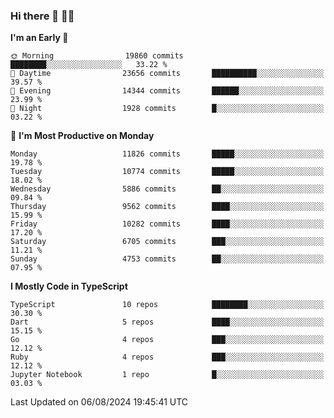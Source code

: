 ### Hi there 👋 🧑‍💻



<!--START_SECTION:waka-->
**I'm an Early 🐤** 

```text
🌞 Morning                19860 commits       ████████░░░░░░░░░░░░░░░░░   33.22 % 
🌆 Daytime                23656 commits       ██████████░░░░░░░░░░░░░░░   39.57 % 
🌃 Evening                14344 commits       ██████░░░░░░░░░░░░░░░░░░░   23.99 % 
🌙 Night                  1928 commits        █░░░░░░░░░░░░░░░░░░░░░░░░   03.22 % 
```
📅 **I'm Most Productive on Monday** 

```text
Monday                   11826 commits       █████░░░░░░░░░░░░░░░░░░░░   19.78 % 
Tuesday                  10774 commits       █████░░░░░░░░░░░░░░░░░░░░   18.02 % 
Wednesday                5886 commits        ██░░░░░░░░░░░░░░░░░░░░░░░   09.84 % 
Thursday                 9562 commits        ████░░░░░░░░░░░░░░░░░░░░░   15.99 % 
Friday                   10282 commits       ████░░░░░░░░░░░░░░░░░░░░░   17.20 % 
Saturday                 6705 commits        ███░░░░░░░░░░░░░░░░░░░░░░   11.21 % 
Sunday                   4753 commits        ██░░░░░░░░░░░░░░░░░░░░░░░   07.95 % 
```


**I Mostly Code in TypeScript** 

```text
TypeScript               10 repos            ████████░░░░░░░░░░░░░░░░░   30.30 % 
Dart                     5 repos             ████░░░░░░░░░░░░░░░░░░░░░   15.15 % 
Go                       4 repos             ███░░░░░░░░░░░░░░░░░░░░░░   12.12 % 
Ruby                     4 repos             ███░░░░░░░░░░░░░░░░░░░░░░   12.12 % 
Jupyter Notebook         1 repo              █░░░░░░░░░░░░░░░░░░░░░░░░   03.03 % 
```




 Last Updated on 06/08/2024 19:45:41 UTC
<!--END_SECTION:waka-->


